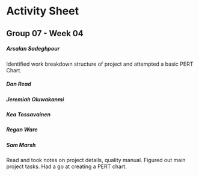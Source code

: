 # Activity Sheet

## Group 07 - Week 04

##### Arsalan Sadeghpour

Identified work breakdown structure of project and attempted a basic PERT Chart.

##### Dan Read

##### Jeremiah Oluwakanmi

##### Kea Tossavainen

##### Regan Ware

##### Sam Marsh

Read and took notes on project details, quality manual. Figured out main project tasks. Had a go at creating a PERT chart.
